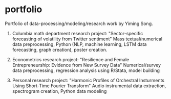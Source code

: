 # portfolio
Portfolio of data-processing/modeling/research work by Yiming Song.

1) Columbia math department research project: "Sector-specific forecasting of volatility from Twitter sentiment"
  Mass textual/numerical data preprocessing, Python (NLP, machine learning, LSTM data forecasting, graph creation), poster creation.
   
2) Econometrics research project: "Resilience and Female Entrepreneurship: Evidence from New Survey Data"
  Numerical/survey data preprocessing, regression analysis using R/Stata, model building

3) Personal research project: "Harmonic Profiles of Orchestral Insturments Using Short-Time Fourier Transform"
   Audio instrumental data extraction, spectrogram creation, Python data modeling


